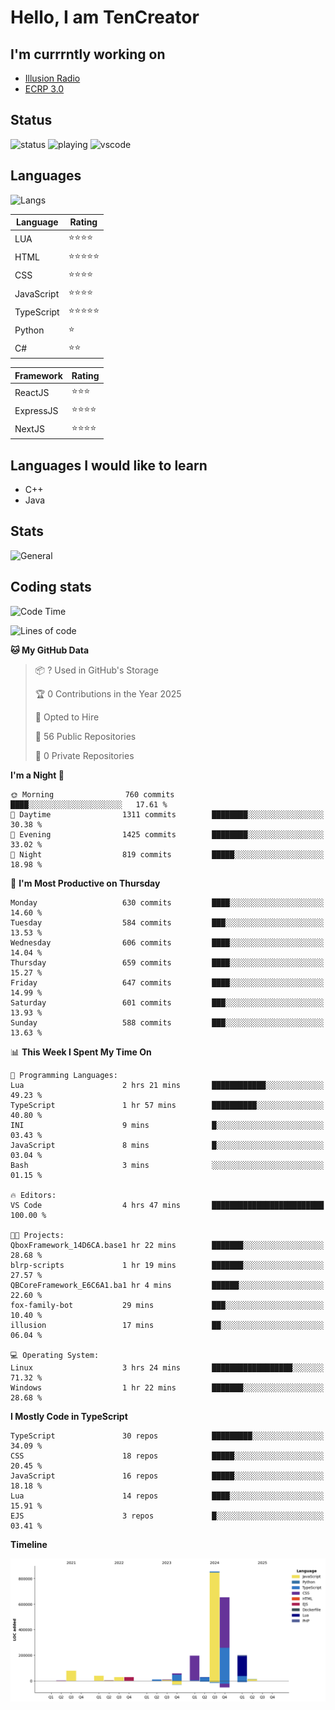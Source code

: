 # Hello, I am TenCreator

## I'm currrntly working on
- [Illusion Radio](https://illusionradio.co.uk/)
- [ECRP 3.0](http://github.com/Emerald-Coast-Roleplay/)

## Status
![status](https://api.statusbadges.me/badge/status/518334475038359555?simple=true&style=for-the-badge)
![playing](https://api.statusbadges.me/badge/playing/518334475038359555?style=for-the-badge)
![vscode](https://api.statusbadges.me/badge/vscode/518334475038359555?style=for-the-badge)

## Languages
![Langs](https://github-readme-stats.vercel.app/api/top-langs/?username=tencreator&layout=compact&theme=radical)


|Language|Rating|
|--------|------|
|LUA|⭐️⭐️⭐️⭐️|
|HTML|⭐️⭐️⭐️⭐️⭐️|
|CSS|⭐️⭐️⭐️⭐️|
|JavaScript|⭐️⭐️⭐️⭐️|
|TypeScript|⭐️⭐️⭐️⭐️⭐️|
|Python|⭐️|
|C#|⭐️⭐️ |

|Framework|Rating|
|--------|------|
|ReactJS|⭐️⭐️⭐|
|ExpressJS|⭐️⭐️⭐️⭐️|
|NextJS|⭐️⭐️⭐⭐️|

## Languages I would like to learn
- C++
- Java

## Stats
![General](https://github-readme-stats.vercel.app/api?username=tencreator&show_icons=true&theme=radical)

## Coding stats

<!--START_SECTION:waka-->
![Code Time](http://img.shields.io/badge/Code%20Time-541%20hrs%2013%20mins-blue)

![Lines of code](https://img.shields.io/badge/From%20Hello%20World%20I%27ve%20Written-2.2%20million%20lines%20of%20code-blue)

**🐱 My GitHub Data** 

> 📦 ? Used in GitHub's Storage 
 > 
> 🏆 0 Contributions in the Year 2025
 > 
> 💼 Opted to Hire
 > 
> 📜 56 Public Repositories 
 > 
> 🔑 0 Private Repositories 
 > 
**I'm a Night 🦉** 

```text
🌞 Morning                760 commits         ████░░░░░░░░░░░░░░░░░░░░░   17.61 % 
🌆 Daytime                1311 commits        ████████░░░░░░░░░░░░░░░░░   30.38 % 
🌃 Evening                1425 commits        ████████░░░░░░░░░░░░░░░░░   33.02 % 
🌙 Night                  819 commits         █████░░░░░░░░░░░░░░░░░░░░   18.98 % 
```
📅 **I'm Most Productive on Thursday** 

```text
Monday                   630 commits         ████░░░░░░░░░░░░░░░░░░░░░   14.60 % 
Tuesday                  584 commits         ███░░░░░░░░░░░░░░░░░░░░░░   13.53 % 
Wednesday                606 commits         ████░░░░░░░░░░░░░░░░░░░░░   14.04 % 
Thursday                 659 commits         ████░░░░░░░░░░░░░░░░░░░░░   15.27 % 
Friday                   647 commits         ████░░░░░░░░░░░░░░░░░░░░░   14.99 % 
Saturday                 601 commits         ███░░░░░░░░░░░░░░░░░░░░░░   13.93 % 
Sunday                   588 commits         ███░░░░░░░░░░░░░░░░░░░░░░   13.63 % 
```


📊 **This Week I Spent My Time On** 

```text
💬 Programming Languages: 
Lua                      2 hrs 21 mins       ████████████░░░░░░░░░░░░░   49.23 % 
TypeScript               1 hr 57 mins        ██████████░░░░░░░░░░░░░░░   40.80 % 
INI                      9 mins              █░░░░░░░░░░░░░░░░░░░░░░░░   03.43 % 
JavaScript               8 mins              █░░░░░░░░░░░░░░░░░░░░░░░░   03.04 % 
Bash                     3 mins              ░░░░░░░░░░░░░░░░░░░░░░░░░   01.15 % 

🔥 Editors: 
VS Code                  4 hrs 47 mins       █████████████████████████   100.00 % 

🐱‍💻 Projects: 
QboxFramework_14D6CA.base1 hr 22 mins        ███████░░░░░░░░░░░░░░░░░░   28.68 % 
blrp-scripts             1 hr 19 mins        ███████░░░░░░░░░░░░░░░░░░   27.57 % 
QBCoreFramework_E6C6A1.ba1 hr 4 mins         ██████░░░░░░░░░░░░░░░░░░░   22.60 % 
fox-family-bot           29 mins             ███░░░░░░░░░░░░░░░░░░░░░░   10.40 % 
illusion                 17 mins             ██░░░░░░░░░░░░░░░░░░░░░░░   06.04 % 

💻 Operating System: 
Linux                    3 hrs 24 mins       ██████████████████░░░░░░░   71.32 % 
Windows                  1 hr 22 mins        ███████░░░░░░░░░░░░░░░░░░   28.68 % 
```

**I Mostly Code in TypeScript** 

```text
TypeScript               30 repos            █████████░░░░░░░░░░░░░░░░   34.09 % 
CSS                      18 repos            █████░░░░░░░░░░░░░░░░░░░░   20.45 % 
JavaScript               16 repos            █████░░░░░░░░░░░░░░░░░░░░   18.18 % 
Lua                      14 repos            ████░░░░░░░░░░░░░░░░░░░░░   15.91 % 
EJS                      3 repos             █░░░░░░░░░░░░░░░░░░░░░░░░   03.41 % 
```



**Timeline**

![Lines of Code chart](https://raw.githubusercontent.com/tencreator/tencreator/main/assets/bar_graph.png)


<!--END_SECTION:waka-->
